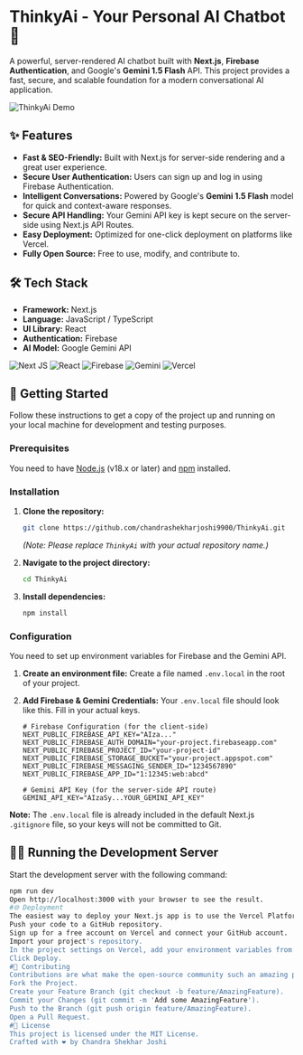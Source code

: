 # ThinkyAi - Your Personal AI Chatbot 🤖

A powerful, server-rendered AI chatbot built with **Next.js**, **Firebase Authentication**, and Google's **Gemini 1.5 Flash** API. This project provides a fast, secure, and scalable foundation for a modern conversational AI application.

<!-- Add a screenshot or a GIF of your project here for a better impression! -->
![ThinkyAi Demo](link-to-your-demo-gif-or-screenshot.png)

## ✨ Features

-   **Fast & SEO-Friendly:** Built with Next.js for server-side rendering and a great user experience.
-   **Secure User Authentication:** Users can sign up and log in using Firebase Authentication.
-   **Intelligent Conversations:** Powered by Google's **Gemini 1.5 Flash** model for quick and context-aware responses.
-   **Secure API Handling:** Your Gemini API key is kept secure on the server-side using Next.js API Routes.
-   **Easy Deployment:** Optimized for one-click deployment on platforms like Vercel.
-   **Fully Open Source:** Free to use, modify, and contribute to.

## 🛠️ Tech Stack

-   **Framework:** Next.js
-   **Language:** JavaScript / TypeScript
-   **UI Library:** React
-   **Authentication:** Firebase
-   **AI Model:** Google Gemini API

![Next JS](https://img.shields.io/badge/Next.js-000000?style=for-the-badge&logo=nextdotjs&logoColor=white)
![React](https://img.shields.io/badge/React-20232A?style=for-the-badge&logo=react&logoColor=61DAFB)
![Firebase](https://img.shields.io/badge/Firebase-FFCA28?style=for-the-badge&logo=firebase&logoColor=black)
![Gemini](https://img.shields.io/badge/Gemini_API-4285F4?style=for-the-badge&logo=google&logoColor=white)
![Vercel](https://img.shields.io/badge/Vercel-000000?style=for-the-badge&logo=vercel&logoColor=white)

## 🚀 Getting Started

Follow these instructions to get a copy of the project up and running on your local machine for development and testing purposes.

### Prerequisites

You need to have [Node.js](https://nodejs.org/) (v18.x or later) and [npm](https://www.npmjs.com/) installed.

### Installation

1.  **Clone the repository:**
    ```bash
    git clone https://github.com/chandrashekharjoshi9900/ThinkyAi.git
    ```
    *(Note: Please replace `ThinkyAi` with your actual repository name.)*

2.  **Navigate to the project directory:**
    ```bash
    cd ThinkyAi
    ```

3.  **Install dependencies:**
    ```bash
    npm install
    ```

### Configuration

You need to set up environment variables for Firebase and the Gemini API.

1.  **Create an environment file:**
    Create a file named `.env.local` in the root of your project.

2.  **Add Firebase & Gemini Credentials:**
    Your `.env.local` file should look like this. Fill in your actual keys.

    ```env
    # Firebase Configuration (for the client-side)
    NEXT_PUBLIC_FIREBASE_API_KEY="AIza..."
    NEXT_PUBLIC_FIREBASE_AUTH_DOMAIN="your-project.firebaseapp.com"
    NEXT_PUBLIC_FIREBASE_PROJECT_ID="your-project-id"
    NEXT_PUBLIC_FIREBASE_STORAGE_BUCKET="your-project.appspot.com"
    NEXT_PUBLIC_FIREBASE_MESSAGING_SENDER_ID="1234567890"
    NEXT_PUBLIC_FIREBASE_APP_ID="1:12345:web:abcd"

    # Gemini API Key (for the server-side API route)
    GEMINI_API_KEY="AIzaSy...YOUR_GEMINI_API_KEY"
    ```

**Note:** The `.env.local` file is already included in the default Next.js `.gitignore` file, so your keys will not be committed to Git.

## 🏃‍♂️ Running the Development Server

Start the development server with the following command:

```bash
npm run dev
Open http://localhost:3000 with your browser to see the result.
#🌐 Deployment
The easiest way to deploy your Next.js app is to use the Vercel Platform.
Push your code to a GitHub repository.
Sign up for a free account on Vercel and connect your GitHub account.
Import your project's repository.
In the project settings on Vercel, add your environment variables from the .env.local file.
Click Deploy.
#🤝 Contributing
Contributions are what make the open-source community such an amazing place to learn, inspire, and create. Any contributions you make are greatly appreciated.
Fork the Project.
Create your Feature Branch (git checkout -b feature/AmazingFeature).
Commit your Changes (git commit -m 'Add some AmazingFeature').
Push to the Branch (git push origin feature/AmazingFeature).
Open a Pull Request.
#📄 License
This project is licensed under the MIT License.
Crafted with ❤️ by Chandra Shekhar Joshi
